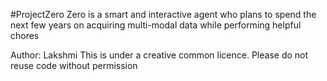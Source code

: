 #ProjectZero
Zero is a smart and interactive agent who plans to spend the next few years
on acquiring multi-modal data while performing helpful chores

Author: Lakshmi
This is under a creative common licence. Please do not reuse code without permission



